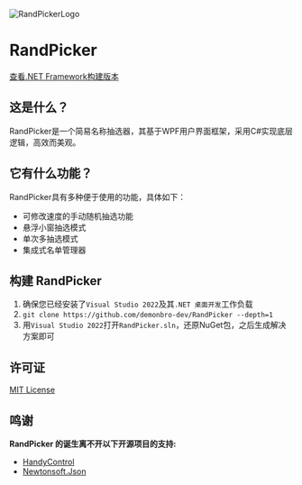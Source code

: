 ![RandPickerLogo](/RandPicker/RandPickerLogo.ico) 
# **RandPicker**
 [查看.NET Framework构建版本](https://github.com/demonbro-dev/RandPickerF)
## 这是什么？
RandPicker是一个简易名称抽选器，其基于WPF用户界面框架，采用C#实现底层逻辑，高效而美观。

## 它有什么功能？
RandPicker具有多种便于使用的功能，具体如下：
- 可修改速度的手动随机抽选功能
- 悬浮小窗抽选模式
- 单次多抽选模式
- 集成式名单管理器

## 构建 RandPicker
1. 确保您已经安装了`Visual Studio 2022`及其`.NET 桌面开发`工作负载
2. `git clone https://github.com/demonbro-dev/RandPicker --depth=1`
3. 用`Visual Studio 2022`打开`RandPicker.sln`，还原NuGet包，之后生成解决方案即可

## 许可证
[MIT License](https://github.com/demonbro-dev/RandPicker/blob/master/LICENSE.txt)

## 鸣谢
**RandPicker 的诞生离不开以下开源项目的支持:**
- [HandyControl](https://github.com/HandyOrg/HandyControl)
- [Newtonsoft.Json](https://github.com/JamesNK/Newtonsoft.Json)

